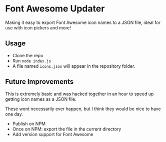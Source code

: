 # Font Awesome Updater
Making it easy to export Font Awesome icon names to a JSON file, ideal for use with icon pickers and more!

## Usage

* Clone the repo
* Run `node index.js`
* A file named `icons.json` will appear in the repository folder.

## Future Improvements

This is extremely basic and was hacked together in an hour to speed up getting icon names as a JSON file.

These wont necessarily ever happen, but I think they would be nice to have one day.

* Publish on NPM
* Once on NPM: export the file in the current directory
* Add version support for Font Awesome